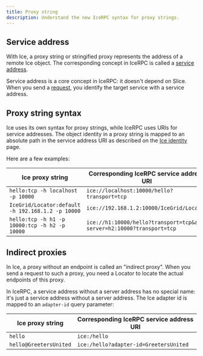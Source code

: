 ```yaml
---
title: Proxy string
description: Understand the new IceRPC syntax for proxy strings.
---
```


## Service address

With Ice, a proxy string or stringified proxy represents the address of a remote Ice object. The corresponding concept
in IceRPC is called a [service address].

Service address is a core concept in IceRPC: it doesn't depend on Slice. When you send a [request], you identify the
target service with a service address.

## Proxy string syntax

Ice uses its own syntax for proxy strings, while IceRPC uses URIs for service addresses. The object identity in a proxy
string is mapped to an absolute path in the service address URI as described on the [Ice identity](ice-identity) page.

Here are a few examples:

| Ice proxy string                                  | Corresponding IceRPC service address URI                               |
| ------------------------------------------------- | ---------------------------------------------------------------------- |
| `hello:tcp -h localhost -p 10000`                 | `ice://localhost:10000/hello?transport=tcp`                            |
| `IceGrid/Locator:default -h 192.168.1.2 -p 10000` | `ice://192.168.1.2:10000/IceGrid/Locator`                              |
| `hello:tcp -h h1 -p 10000:tcp -h h2 -p 10000`     | `ice://h1:10000/hello?transport=tcp&alt-server=h2:10000?transport=tcp` |

## Indirect proxies

In Ice, a proxy without an endpoint is called an "indirect proxy". When you send a request to such a proxy, you need a
Locator to locate the actual endpoints of this proxy.

In IceRPC, a service address without a server address has no special name: it's just a service address without a server
address. The Ice adapter id is mapped to an `adapter-id` query parameter:

| Ice proxy string       | Corresponding IceRPC service address URI |
| -----------------------| -----------------------------------------|
| `hello`                | `ice:/hello`                             |
| `hello@GreetersUnited` | `ice:/hello?adapter-id=GreetersUnited`   |

[request]: /icerpc/invocation/outgoing-request
[service address]: /icerpc/invocation/service-address
